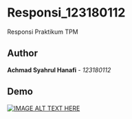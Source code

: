 # Responsi_123180112

Responsi Praktikum TPM

## Author

**Achmad Syahrul Hanafi** - *123180112*

## Demo
[![IMAGE ALT TEXT HERE](https://img.youtube.com/vi/MnF072Udcg4/0.jpg)](https://www.youtube.com/watch?v=MnF072Udcg4)

